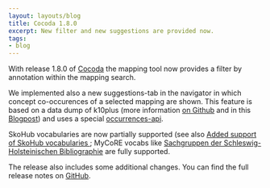 ```yaml
---
layout: layouts/blog
title: Cocoda 1.8.0
excerpt: New filter and new suggestions are provided now.
tags:
- blog
---
```


With release 1.8.0 of [Cocoda](https://coli-conc.gbv.de/cocoda/) the mapping tool now provides a filter by annotation within the mapping search. 

We implemented also a new suggestions-tab in the navigator in which concept co-occurences of a selected mapping are shown. This feature is based on a data dump of k10plus (more information [on Github](https://github.com/gbv/k10plus-subjects) and in this [Blogpost](https://coli-conc.gbv.de/blog/2022/07/12/k10plus-inhaltserschliessung-als-open-data/)) and uses a special [occurrences-api](https://github.com/gbv/occurrences-api).

SkoHub vocabularies are now partially supported (see also [Added support of SkoHub vocabularies
](https://coli-conc.gbv.de/blog/2022/06/23/cocoda-sdk-skohub/); MyCoRE vocabs like [Sachgruppen der Schleswig-Holsteinischen Bibliographie](https://coli-conc.gbv.de/cocoda/app/?fromScheme=http%3A%2F%2Fbartoc.org%2Fen%2Fnode%2F1992) are fully supported. 

The release also includes some additional changes. You can find the full release notes on [GitHub](https://github.com/gbv/cocoda/releases/tag/1.8.0).
